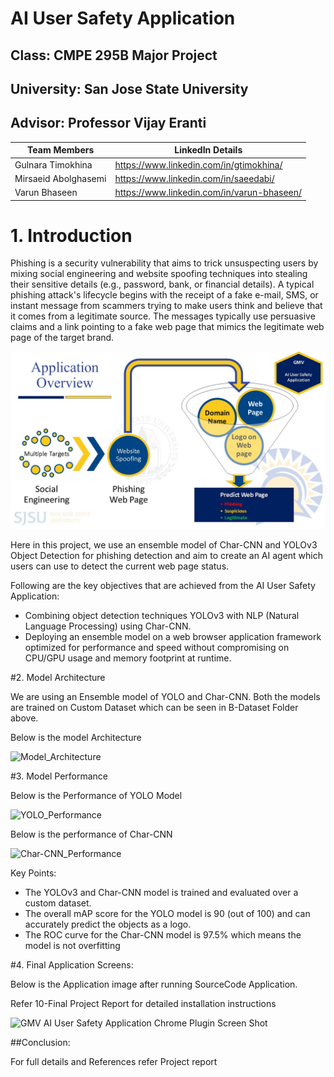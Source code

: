 # AI User Safety Application
## Class: CMPE 295B Major Project
## University: San Jose State University 
## Advisor: Professor Vijay Eranti

| Team Members | LinkedIn Details |
| ------------ | ----- |
| Gulnara Timokhina | https://www.linkedin.com/in/gtimokhina/ |
|Mirsaeid Abolghasemi | https://www.linkedin.com/in/saeedabi/ |
| Varun Bhaseen | https://www.linkedin.com/in/varun-bhaseen/ |

# 1. Introduction

Phishing is a security vulnerability that aims to trick unsuspecting users by mixing social engineering and website spoofing techniques into stealing their sensitive details (e.g., password, bank, or financial details). A typical phishing attack's lifecycle begins with the receipt of a fake e-mail, SMS, or instant message from scammers trying to make users think and believe that it comes from a legitimate source. The messages typically use persuasive claims and a link pointing to a fake web page that mimics the legitimate web page of the target brand.

![Application_Overview](https://github.com/GPSV-Project/AI-User-Safety-Application/blob/master/E-%20Images/Application_Overview.jpg)

Here in this project, we use an ensemble model of Char-CNN and YOLOv3 Object Detection for phishing detection and aim to create an AI agent which users can use to detect the current web page status. 


Following are the key objectives that are achieved from the AI User Safety Application:  
*  Combining object detection techniques YOLOv3 with NLP (Natural Language Processing) using Char-CNN.
*  Deploying an ensemble model on a web browser application framework optimized for performance and speed without compromising on CPU/GPU usage and memory footprint at runtime.

#2. Model Architecture

We are using an Ensemble model of YOLO and Char-CNN. Both the models are trained on Custom Dataset which can be seen in B-Dataset Folder above.

Below is the model Architecture

![Model_Architecture](/E-Images/Model_Architecture.jpg)


#3. Model Performance

Below is the Performance of YOLO Model

![YOLO_Performance](/E-Images/YOLO_Model_Performance.jpg)

Below is the performance of Char-CNN

![Char-CNN_Performance](/E-Images/Char-CNN_Model_Performance.png)

Key Points:

* The YOLOv3 and Char-CNN model is trained and evaluated over a custom dataset.
* The overall mAP score for the YOLO model is 90 (out of 100) and can accurately predict the objects as a logo. 
* The ROC curve for the Char-CNN model is 97.5% which means the model is not overfitting

#4. Final Application Screens:

Below is the Application image after running SourceCode Application.

Refer 10-Final Project Report for detailed installation instructions

![GMV AI User Safety Application Chrome Plugin Screen Shot](/E-Images/GMV_AI_USER_Safety_Application.jpg)

##Conclusion:

For full details and References refer Project report
